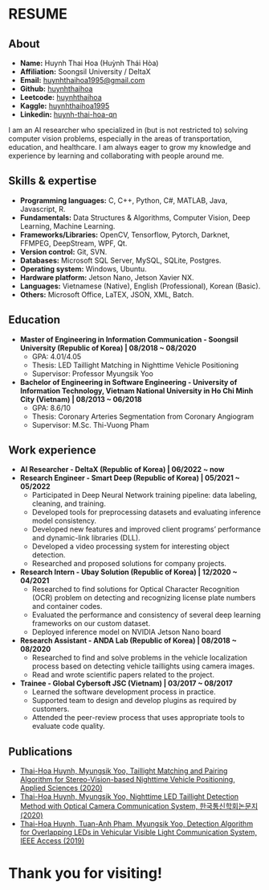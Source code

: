 # RESUME

## About 

- **Name:** Huynh Thai Hoa (Huỳnh Thái Hòa)
- **Affiliation:** Soongsil University / DeltaX
- **Email:** huynhthaihoa1995@gmail.com
- **Github:** [huynhthaihoa](www.github.com/huynhthaihoa)
- **Leetcode:** [huynhthaihoa](www.leetcode.com/huynhthaihoa)
- **Kaggle:** [huynhthaihoa1995](www.kaggle.com/huynhthaihoa1995)
- **Linkedin:** [huynh-thai-hoa-qn](www.linkedin.com/in/huynh-thai-hoa-qn/)

I am an AI researcher who specialized in (but is not restricted to) solving computer vision problems, especially in the areas of transportation, education, and healthcare. I am always eager to grow my knowledge and experience by learning and collaborating with people around me.

## Skills & expertise

- **Programming languages:** C, C++, Python, C#, MATLAB, Java, Javascript, R.
- **Fundamentals:** Data Structures & Algorithms, Computer Vision, Deep Learning, Machine Learning.
- **Frameworks/Libraries:** OpenCV, Tensorflow, Pytorch, Darknet, FFMPEG, DeepStream, WPF, Qt.
- **Version control:** Git, SVN.
- **Databases:** Microsoft SQL Server, MySQL, SQLite, Postgres.
- **Operating system:** Windows, Ubuntu.
- **Hardware platform:** Jetson Nano, Jetson Xavier NX.
- **Languages:** Vietnamese (Native), English (Professional), Korean (Basic).
- **Others:** Microsoft Office, LaTEX, JSON, XML, Batch.

## Education
- **Master of Engineering in Information Communication - Soongsil University (Republic of Korea) | 08/2018 ~ 08/2020**
  - GPA: 4.01/4.05
  - Thesis: LED Taillight Matching in Nighttime Vehicle Positioning
  - Supervisor: Professor Myungsik Yoo
- **Bachelor of Engineering in Software Engineering - University of Information Technology, Vietnam National University in Ho Chi Minh City (Vietnam) | 08/2013 ~ 06/2018**
  - GPA: 8.6/10
  - Thesis: Coronary Arteries Segmentation from Coronary Angiogram
  - Supervisor: M.Sc. Thi-Vuong Pham

## Work experience
- **AI Researcher - DeltaX (Republic of Korea) | 06/2022 ~ now**
- **Research Engineer - Smart Deep (Republic of Korea) | 05/2021 ~ 05/2022**
  - Participated in Deep Neural Network training pipeline: data labeling, cleaning, and training.
  - Developed tools for preprocessing datasets and evaluating inference model consistency.
  - Developed new features and improved client programs’ performance and dynamic-link
libraries (DLL).
  - Developed a video processing system for interesting object detection.
  - Researched and proposed solutions for company projects.
- **Research Intern - Ubay Solution (Republic of Korea) | 12/2020 ~ 04/2021**
  - Researched to find solutions for Optical Character Recognition (OCR) problem on detecting
and recognizing license plate numbers and container codes.
  - Evaluated the performance and consistency of several deep learning frameworks on our
custom dataset.
  - Deployed inference model on NVIDIA Jetson Nano board
- **Research Assistant  - ANDA Lab (Republic of Korea) | 08/2018 ~ 08/2020**
  - Researched to find and solve problems in the vehicle localization process based on detecting vehicle taillights using camera images.
  - Read and wrote scientific papers related to the project.
- **Trainee - Global Cybersoft JSC (Vietnam) | 03/2017 ~ 08/2017**
  - Learned the software development process in practice.
  - Supported team to design and develop plugins as required by customers.
  - Attended the peer-review process that uses appropriate tools to evaluate code quality.
 
 ## Publications
- [Thai-Hoa Huynh, Myungsik Yoo, Taillight Matching and Pairing Algorithm for Stereo-Vision-based Nighttime Vehicle Positioning, Applied Sciences (2020)](https://www.mdpi.com/2076-3417/10/19/6800)
- [Thai-Hoa Huynh, Myungsik Yoo, Nighttime LED Taillight Detection Method with Optical Camera Communication System, 한국통신학회논문지 (2020)](https://www.dbpia.co.kr/journal/articleDetail?nodeId=NODE10440000)
- [Thai-Hoa Huynh, Tuan-Anh Pham, Myungsik Yoo, Detection Algorithm for Overlapping LEDs in Vehicular Visible Light Communication System, IEEE Access (2019)](https://ieeexplore.ieee.org/document/8792184)

# Thank you for visiting!
